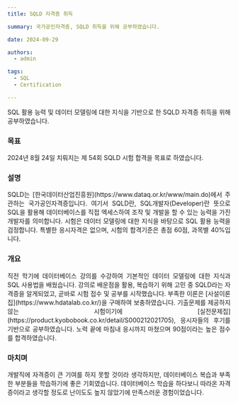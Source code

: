 ```yaml
---
title: SQLD 자격증 취득

summary: 국가공인자격증, SQLD 취득을 위해 공부하였습니다.

date: 2024-09-29

authors:
  - admin

tags:
  - SQL
  - Certification 

---
```


<div style="text-align: justify; word-break: normal; overflow-wrap: break-word;">

<p>
SQL 활용 능력 및 데이터 모델링에 대한 지식을 기반으로 한 SQLD 자격증 취득을 위해 공부하였습니다.
</p>

### 목표

<p>
2024년 8월 24일 치뤄지는 제 54회 SQLD 시험 합격을 목표로 하였습니다.
</p>

### 설명

<p>
SQLD는 [한국데이터산업진흥원](https://www.dataq.or.kr/www/main.do)에서 주관하는 국가공인자격증입니다. 여기서 SQLD란, SQL개발자(Developer)란 뜻으로 SQL을 활용해 데이터베이스를 직접 엑세스하여 조작 및 개발을 할 수 있는 능력을 가진 개발자를 의미합니다. 시험은 데이터 모델링에 대한 지식을 바탕으로 SQL 활용 능력을 검정합니다. 특별한 응시자격은 없으며, 시험의 합격기준은 총점 60점, 과목별 40%입니다. 
</p>

### 개요

<p>
직전 학기에 데이터베이스 강의를 수강하여 기본적인 데이터 모델링에 대한 지식과 SQL 사용법을 배웠습니다. 강의로 배운점을 활용, 복습하기 위해 고민 중 SQLD라는 자격증을 알게되었고, 곧바로 시험 접수 및 공부를 시작했습니다. 부족한 이론은 [사설이론집](https://www.hdatalab.co.kr/)을 구매하여 보충하였습니다. 기출문제를 제공하지않는 시험이기에 [실전문제집](https://product.kyobobook.co.kr/detail/S000212021705), 응시자들의 후기를 기반으로 공부하였습니다. 노력 끝에 마침내 응시까지 마쳤으며 90점이라는 높은 점수를 합격하였습니다.
</p>

### 마치며

<p>
개발직에 자격증이 큰 기여를 하지 못할 것이라 생각하지만, 데이터베이스 복습과 부족한 부분들을 학습하기에 좋은 기회였습니다. 데이터베이스 학습을 하다보니 따라온 자격증이라고 생각할 정도로 난이도도 높지 않았기에 만족스러운 경험이었습니다.
</p>

</div>